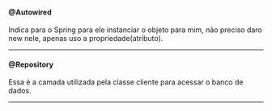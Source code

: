 #### @Autowired
Indica para o Spring para ele instanciar o objeto para mim, não preciso daro new nele, apenas uso a propriedade(atributo).

---

#### @Repository
Essa é a camada utilizada pela classe cliente para acessar o banco de dados.

---

